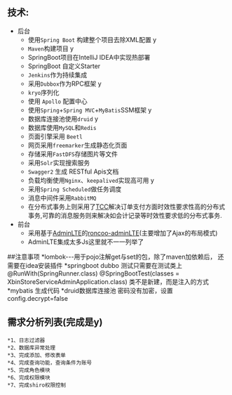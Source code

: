 ﻿## 技术:

* 后台
	* 使用`Spring Boot` 构建整个项目去除XML配置  y
	* `Maven`构建项目     y
	* SpringBoot项目在IntelliJ IDEA中实现热部署
	* SpringBoot 自定义Starter 
	* `Jenkins`作为持续集成
	* 采用`Dubbox`作为RPC框架  y
	* `kryo`序列化
	* 使用 `Apollo` 配置中心
	* 使用`Spring`+`Spring MVC`+`MyBatis`SSM框架   y
	* 数据库连接池使用`druid`    y
	* 数据库使用`MySQL`和`Redis`
	* 页面引擎采用 `Beetl`
	* 网页采用`freemarker`生成静态化页面
	* 存储采用`FastDFS`存储图片等文件
	* 采用`Solr`实现搜索服务
	* `Swagger2` 生成 RESTful Apis文档
	* 负载均衡使用`Nginx`、`keepalived`实现高可用  y
	* 采用`Spring Scheduled`做任务调度
	* 消息中间件采用`RabbitMQ`
	* 在分布式事务上则采用了[TCC](https://github.com/changmingxie/tcc-transaction)解决订单支付方面时效性要求性高的分布式事务,可靠的消息服务则来解决如会计记录等时效性要求低的分布式事务.
* 前台
	* 采用基于[AdminLTE](https://github.com/almasaeed2010/AdminLTE)的[roncoo-adminLTE](https://github.com/roncoo/roncoo-adminLTE)(主要增加了Ajax的布局模式)
	* AdminLTE集成太多Js这里就不一一列举了

##注意事项
*lombok---用于pojo注解get与set的包，除了maven加依赖后，
          还需要在idea安装插件
*springboot dubbo 测试只需要在测试类上
	@RunWith(SpringRunner.class)
	@SpringBootTest(classes = XbinStoreServiceAdminApplication.class)
	类不是新建，而是注入的方式
*mybatis 生成代码
*druid数据库连接池
   密码没有加密，设置config.decrypt=false

	
## 需求分析列表(完成是y)
	*1、日志过滤器
	*2、数据库异常处理
	*3、完成添加、修改表单
	*4、完成查询功能，查询条件为账号
	*5、完成角色模块
	*6、完成权限模块
	*7、完成shiro权限控制